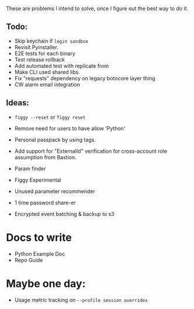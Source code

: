 These are problems I intend to solve, once I figure out the best way to do it.

## Todo:
- Skip keychain if `login sandbox`
- Revisit Pyinstaller. 
- E2E tests for each binary
- Test release rollback
- Add automated test with replicate from
- Make CLI used shared libs.
- Fix "requests" dependency on legacy botocore layer thing
- CW alarm email integration

## Ideas:
- `figgy --reset` or `figgy reset`

- Remove need for users to have allow 'Python'
- Personal passpack by using tags.

- Add support for "ExternalId" verification for cross-account role assumption from Bastion.
- Param finder
- Figgy Experimental
- Unused parameter recommender
- 1 time password share-er
- Encrypted event batching & backup to s3

# Docs to write

- Python Example Doc
- Repo Guide

# Maybe one day:
- Usage metric tracking on `--profile session overrides`